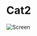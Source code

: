 # Cat2

![Screen](https://github.com/stanizoskypiloty/Cat2/assets/145266607/95505f32-8aef-4175-ba53-88dafece2b96)
